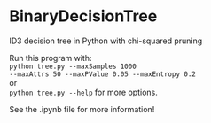 # BinaryDecisionTree
ID3 decision tree in Python with chi-squared pruning

Run this program with:<br>
<code>python tree.py --maxSamples 1000 --maxAttrs 50 --maxPValue 0.05 --maxEntropy 0.2</code><br>
or<br>
<code>python tree.py --help</code> for more options.

See the .ipynb file for more information!
